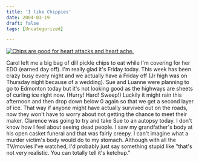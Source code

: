 ```yaml
---
title: 'I like Chippies'
date: 2004-03-19
draft: false
tags: [Uncategorized]

---
```


[![Chips are good for heart attacks and heart ache.](http://www.mennoboy.com/chris/archives/images/work/chips-thumb.jpg)](http://www.mennoboy.com/chris/archives/images/work/chips.jpg)

Carol left me a big bag of dill pickle chips to eat while I'm covering for her EDO (earned day off). I'm really glad it's Friday today. This week has been crazy busy every night and we actually have a Friday off (Jr high was on Thursday night because of a wedding). Sue and Luanne were planning to go to Edmonton today but it's not looking good as the highways are sheets of curling ice right now. (Hurry! Hard! Sweep!) Luckily it might rain this afternoon and then drop down below 0 again so that we get a second layer of ice. That way if anyone might have actually survived out on the roads, now they won't have to worry about not getting the chance to meet their maker. Clarence was going to try and take Sue to an autopsy today. I don't know how I feel about seeing dead people. I saw my grandfather's body at his open casket funeral and that was fairly creepy. I can't imagine what a murder victim's body would do to my stomach. Although with all the TV/movies I've watched, I'd probably just say something stupid like "that's not very realistic. You can totally tell it's ketchup."